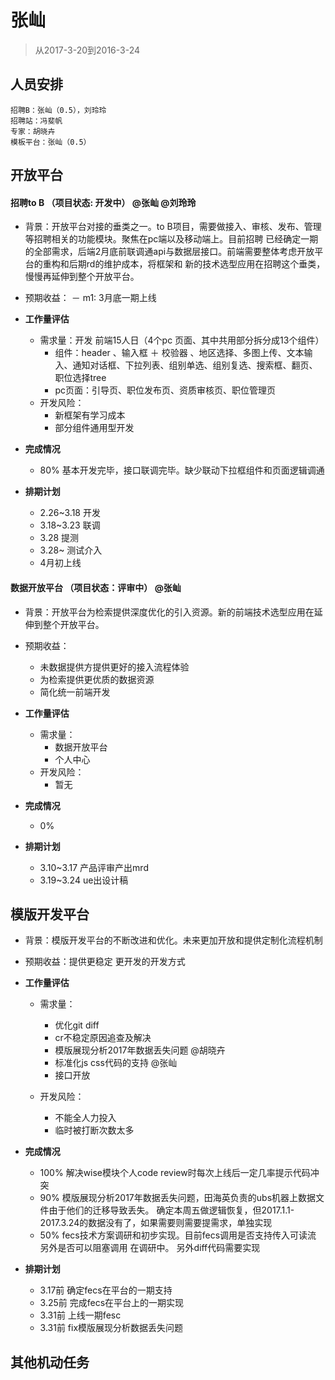 
# 张屾

> 从2017-3-20到2016-3-24

## 人员安排
```
招聘B：张屾（0.5），刘玲玲
招聘站：冯斐帆
专家：胡晓卉
模板平台：张屾（0.5）
```

## 开放平台

#### 招聘to B （项目状态: 开发中） @张屾 @刘玲玲

- 背景：开放平台对接的垂类之一。to B项目，需要做接入、审核、发布、管理等招聘相关的功能模块。聚焦在pc端以及移动端上。目前招聘
     已经确定一期的全部需求，后端2月底前联调通api与数据层接口。前端需要整体考虑开放平台的重构和后期rd的维护成本，将框架和
     新的技术选型应用在招聘这个垂类，慢慢再延伸到整个开放平台。

- 预期收益：
  － m1: 3月底一期上线

- **工作量评估** 
  - 需求量：开发 前端15人日（4个pc 页面、其中共用部分拆分成13个组件）
    - 组件：header 、输入框 ＋ 校验器 、地区选择、多图上传、文本输入、通知对话框、下拉列表、组别单选、组别复选、搜索框、翻页、职位选择tree
    - pc页面：引导页、职位发布页、资质审核页、职位管理页
  - 开发风险：
    - 新框架有学习成本 
    - 部分组件通用型开发
     
- **完成情况** 
    - 80% 基本开发完毕，接口联调完毕。缺少联动下拉框组件和页面逻辑调通
     
- **排期计划**          
    - 2.26~3.18 开发
    - 3.18~3.23 联调     
    - 3.28 提测
    - 3.28~ 测试介入
    - 4月初上线
     
#### 数据开放平台 （项目状态：评审中） @张屾
          
- 背景：开放平台为检索提供深度优化的引入资源。新的前端技术选型应用在延伸到整个开放平台。

- 预期收益：
    - 未数据提供方提供更好的接入流程体验
    - 为检索提供更优质的数据资源
    - 简化统一前端开发

- **工作量评估** 
    - 需求量：
        - 数据开放平台
        - 个人中心
    - 开发风险：
        - 暂无
        
- **完成情况** 
    - 0%
    
- **排期计划** 
    - 3.10~3.17 产品评审产出mrd 
    - 3.19~3.24 ue出设计稿
     	  
    
## 模版开发平台

- 背景：模版开发平台的不断改进和优化。未来更加开放和提供定制化流程机制

- 预期收益：提供更稳定 更开发的开发方式

- **工作量评估** 
  - 需求量：
     - 优化git diff
     - cr不稳定原因追查及解决
     - 模版展现分析2017年数据丢失问题 @胡晓卉
     - 标准化js css代码的支持 @张屾
     - 接口开放
     
  - 开发风险：
     - 不能全人力投入
     - 临时被打断次数太多
     
- **完成情况** 
     - 100% 解决wise模块个人code review时每次上线后一定几率提示代码冲突
     - 90%  模版展现分析2017年数据丢失问题，田海英负责的ubs机器上数据文件由于他们的迁移导致丢失。
            确定本周五做逻辑恢复，但2017.1.1-2017.3.24的数据没有了，如果需要则需要提需求，单独实现
     - 50%  fecs技术方案调研和初步实现。目前fecs调用是否支持传入可读流 另外是否可以阻塞调用 在调研中。
            另外diff代码需要实现
	 
- **排期计划**
	 - 3.17前 确定fecs在平台的一期支持
	 - 3.25前 完成fecs在平台上的一期实现
	 - 3.31前 上线一期fesc
	 - 3.31前 fix模版展现分析数据丢失问题

## 其他机动任务

